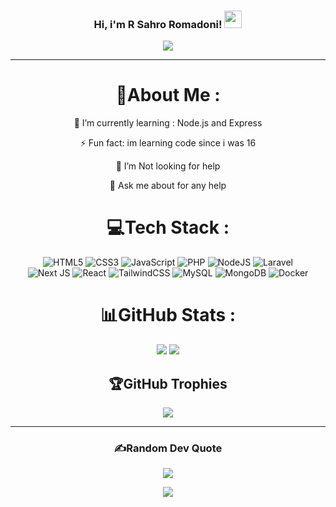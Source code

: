 <h3 align="center">
  Hi, i'm R Sahro Romadoni!
  <img src="https://media.giphy.com/media/hvRJCLFzcasrR4ia7z/giphy.gif" width="28">
</h3>
<p align="center">
  <a href="https://github.com/CodeWhiteWeb/CodeWhiteWeb"><img src="https://readme-typing-svg.herokuapp.com?font=Fira+Code&size=15&duration=3000&pause=1000&vCenter=true&center=true&width=435&lines=TypeError%3A+cannot+read+property+of+undefined;InternalError%3A+too+much+recursion;UnchaughtError%3A+property+is+not+defined;SyntaxError%3A+Unexpected+token"></a>
</p>

---
<div align="center">
  
# 💫About Me :

🌱 I’m currently learning : Node.js and Express

⚡ Fun fact: im learning code since i was 16

🤔 I’m Not looking for help

💬 Ask me about for any help

<!-- 🔭 I’m currently working on my github page : soon

👯 I’m looking to collaborate on my webpage

📫 How to reach me:  
    Mail me at "coradex06@gmail.com" or scroll to bottom of the page of (soon) and find CONTACT ME -->

<!-- ## 🌐Socials
[![Medium](https://img.shields.io/badge/Medium-12100E?logo=medium&logoColor=white)](https://medium.com/@CodeWhiteWeb) [![Reddit](https://img.shields.io/badge/Reddit-%23FF4500.svg?logo=Reddit&logoColor=white)](https://reddit.com/user/CodeWhiteWeb) [![Twitch](https://img.shields.io/badge/Twitch-%239146FF.svg?logo=Twitch&logoColor=white)](https://twitch.tv/code_white_web) [![YouTube](https://img.shields.io/badge/YouTube-%23FF0000.svg?logo=YouTube&logoColor=white)](https://youtube.com/c/CodeWhiteWeb) -->

# 💻Tech Stack :
![HTML5](https://img.shields.io/badge/html5-%23323330.svg?style=for-the-badge&logo=html5&logoColor=%23E34F26)
![CSS3](https://img.shields.io/badge/css3-%23323330.svg?style=for-the-badge&logo=css3&logoColor=%231572B6)
![JavaScript](https://img.shields.io/badge/javascript-%23323330.svg?style=for-the-badge&logo=javascript&logoColor=%23F7DF1E) 
![PHP](https://img.shields.io/badge/php-%23323330.svg?style=for-the-badge&logo=php&logoColor=484C89)
![NodeJS](https://img.shields.io/badge/nodejs-%23323330?style=for-the-badge&logo=node.js&logoColor=6DA55F)
![Laravel](https://img.shields.io/badge/laravel-%23323330.svg?style=for-the-badge&logo=laravel&logoColor=cb3837)<br/>
![Next JS](https://img.shields.io/badge/Next-%23323330?style=for-the-badge&logo=next.js&logoColor=white)
![React](https://img.shields.io/badge/react-%23323330.svg?style=for-the-badge&logo=react&logoColor=61dbfb)
![TailwindCSS](https://img.shields.io/badge/tailwindcss-%23323330.svg?style=for-the-badge&logo=tailwind-css&logoColor=%2338B2AC)
![MySQL](https://img.shields.io/badge/mysql-%23323330.svg?style=for-the-badge&logo=mysql&logoColor=white)
![MongoDB](https://img.shields.io/badge/mongodb-%23323330.svg?style=for-the-badge&logo=mongodb&logoColor=589636)
![Docker](https://img.shields.io/badge/docker-%23323330.svg?style=for-the-badge&logo=docker&logoColor=%230db7ed)
<!-- ![NPM](https://img.shields.io/badge/NPM-%23323330.svg?style=for-the-badge&logo=npm&logoColor=cb3837)
![Cloudflare](https://img.shields.io/badge/Cloudflare-%23323330?style=for-the-badge&logo=Cloudflare&logoColor=F38020) -->
# 📊GitHub Stats :
![](https://github-readme-stats.vercel.app/api?username=rizkiromadoni&theme=gruvbox&show_icons=true&hide_border=true&include_all_commits=true&count_private=true)
![](https://github-readme-stats.vercel.app/api/top-langs/?username=rizkiromadoni&theme=gruvbox&hide_border=true&include_all_commits=true&count_private=true&layout=compact)
<!-- ![](https://github-readme-streak-stats.herokuapp.com/?user=rizkiromadoni&theme=radical&hide_border=true&include_all_commits=true&count_private=true)<br/> -->

## 🏆GitHub Trophies
![](https://github-profile-trophy.vercel.app/?username=rizkiromadoni&theme=gruvbox&no-frame=false&no-bg=false&margin-w=4)

---

### ✍️Random Dev Quote
![](https://quotes-github-readme.vercel.app/api?type=horizontal&theme=gruvbox)

![](https://komarev.com/ghpvc/?username=rizkiromadoni&label=Visitors+Count&color=brightgreen)
</div>
